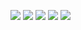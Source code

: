 ![](http://github-profile-summary-cards.vercel.app/api/cards/profile-details?username=haruki-N&theme=cobalt2)
![](http://github-profile-summary-cards.vercel.app/api/cards/repos-per-language?username=haruki-N&theme=cobalt2)
![](http://github-profile-summary-cards.vercel.app/api/cards/most-commit-language?username=haruki-N&theme=cobalt2)
![](http://github-profile-summary-cards.vercel.app/api/cards/stats?username=haruki-N&theme=cobalt2)
![](http://github-profile-summary-cards.vercel.app/api/cards/productive-time?username=haruki-N&theme=cobalt2&utcOffset=9)
